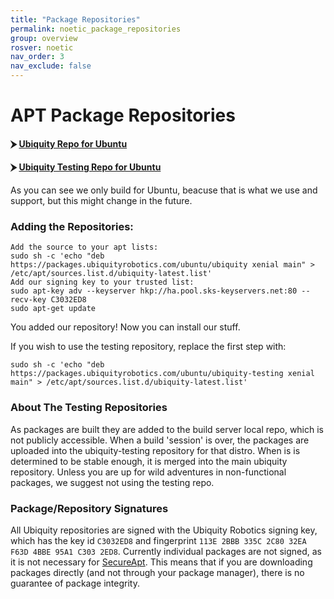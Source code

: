 ```yaml
---
title: "Package Repositories"
permalink: noetic_package_repositories
group: overview
rosver: noetic
nav_order: 3
nav_exclude: false
---
```


# APT Package Repositories

#### ⮞ [Ubiquity Repo for Ubuntu](https://packages.ubiquityrobotics.com/ubuntu/ubiquity)


#### ⮞ [Ubiquity Testing Repo for Ubuntu](https://packages.ubiquityrobotics.com/ubuntu/ubiquity-testing)

As you can see we only build for Ubuntu, beacuse that is what we use and support, but this might change in the future.

### Adding the Repositories:

    Add the source to your apt lists:
    sudo sh -c 'echo "deb https://packages.ubiquityrobotics.com/ubuntu/ubiquity xenial main" > /etc/apt/sources.list.d/ubiquity-latest.list'
    Add our signing key to your trusted list:
    sudo apt-key adv --keyserver hkp://ha.pool.sks-keyservers.net:80 --recv-key C3032ED8
    sudo apt-get update
    
You added our repository! Now you can install our stuff.

If you wish to use the testing repository, replace the first step with:

    sudo sh -c 'echo "deb https://packages.ubiquityrobotics.com/ubuntu/ubiquity-testing xenial main" > /etc/apt/sources.list.d/ubiquity-latest.list'

### About The Testing Repositories

As packages are built they are added to the build server local repo, which is not publicly accessible. When a build 'session' is over, the packages are uploaded into the ubiquity-testing repository for that distro. When is is determined to be stable enough, it is merged into the main ubiquity repository. Unless you are up for wild adventures in non-functional packages, we suggest not using the testing repo.

### Package/Repository Signatures

All Ubiquity repositories are signed with the Ubiquity Robotics signing key, which has the key id `C3032ED8` and fingerprint `113E 2BBB 335C 2C80 32EA F63D 4BBE 95A1 C303 2ED8`. Currently individual packages are not signed, as it is not necessary for [SecureApt](https://wiki.debian.org/SecureApt). This means that if you are downloading packages directly (and not through your package manager), there is no guarantee of package integrity.